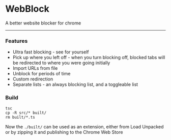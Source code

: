 # WebBlock
A better website blocker for chrome

---
### Features
* Ultra fast blocking - see for yourself
* Pick up where you left off - when you turn blocking off, blocked tabs will be redirected to where you were going initially
* Import URLs from file
* Unblock for periods of time
* Custom redirection
* Separate lists - an always blocking list, and a toggleable list

### Build
```shell script
tsc
cp -R src/* built/
rm built/*.ts
```
Now the `./built/` can be used as an extension, 
either from Load Unpacked or by zipping it and publishing to the Chrome Web Store 
